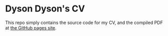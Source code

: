 # Dyson Dyson's CV

This repo simply contains the source code for my CV, and the compiled PDF at [the GitHub pages site](https://doctordalek1963.github.io/cv).

